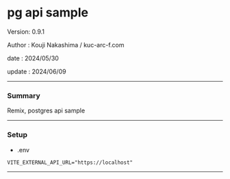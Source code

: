 # pg api sample

 Version: 0.9.1

 Author : Kouji Nakashima / kuc-arc-f.com

 date   : 2024/05/30 

 update : 2024/06/09  

***
### Summary

Remix, postgres api sample

***
### Setup

* .env

```
VITE_EXTERNAL_API_URL="https://localhost"
```
***
